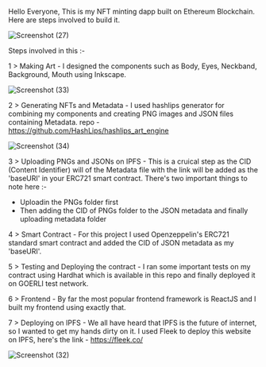 Hello Everyone, This is my NFT minting dapp built on Ethereum Blockchain. Here are steps involved to build it. 

![Screenshot (27)](https://user-images.githubusercontent.com/106004070/194912236-331916b7-1580-42fa-8589-7922b30e7b90.png)

Steps involved in this :-

1 > Making Art - I designed the components such as Body, Eyes, Neckband, Background, Mouth using Inkscape. 

![Screenshot (33)](https://user-images.githubusercontent.com/106004070/194918381-71e93d1b-659d-49da-87e2-094a13fbe99a.png)

2 > Generating NFTs and Metadata - I used hashlips generator for combining my components and creating PNG images and JSON files containing Metadata. repo - https://github.com/HashLips/hashlips_art_engine

![Screenshot (34)](https://user-images.githubusercontent.com/106004070/194918434-fb26a46f-5196-47a1-a01f-0dcffa4fa7bb.png)

3 > Uploading PNGs and JSONs on IPFS - This is a cruical step as the CID (Content Identifier) will of the Metadata file with the link will be added as the 'baseURI' in    your ERC721 smart contract. There's two important things to note here :- 
  * Uploadin the PNGs folder first 
  * Then adding the CID of PNGs folder to the JSON metadata and finally uploading metadata folder
 
4 > Smart Contract - For this project I used Openzeppelin's ERC721 standard smart contract and added the CID of JSON metadata as my 'baseURI'.

5 > Testing and Deploying the contract - I ran some important tests on my contract using Hardhat which is available in this repo and finally deployed it on GOERLI test network.

6 > Frontend - By far the most popular frontend framework is ReactJS and I built my frontend using exactly that. 

7 > Deploying on IPFS - We all have heard that IPFS is the future of internet, so I wanted to get my hands dirty on it. I used Fleek to deploy this website on IPFS, here's the link - https://fleek.co/

![Screenshot (32)](https://user-images.githubusercontent.com/106004070/194916229-9bad7b2e-e343-437d-befb-a085e46e9b89.png)





